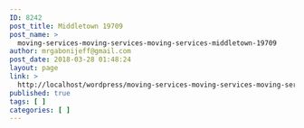 ```yaml
---
ID: 8242
post_title: Middletown 19709
post_name: >
  moving-services-moving-services-moving-services-middletown-19709
author: mrgabonijeff@gmail.com
post_date: 2018-03-28 01:48:24
layout: page
link: >
  http://localhost/wordpress/moving-services-moving-services-moving-services-middletown-19709/
published: true
tags: [ ]
categories: [ ]
---
```

